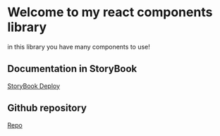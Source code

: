 # Welcome to my react components library

in this library you have many components to use!

## Documentation in StoryBook

[StoryBook Deploy](https://freddy-react-components.netlify.app)

## Github repository

[Repo](https://github.com/freddywebmaster/simple-react-componnets)
